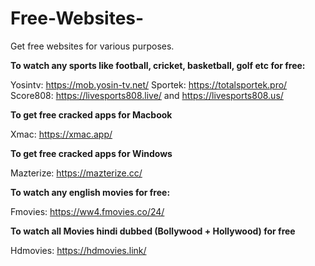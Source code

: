 # Free-Websites-
Get free websites for various purposes. 

**To watch any sports like football, cricket, basketball, golf etc for free:**

Yosintv: https://mob.yosin-tv.net/
Sportek: https://totalsportek.pro/
Score808: https://livesports808.live/ and https://livesports808.us/

**To get free cracked apps for Macbook**

Xmac: https://xmac.app/

**To get free cracked apps for Windows**

Mazterize: https://mazterize.cc/

**To watch any english movies for free:**

Fmovies: https://ww4.fmovies.co/24/

**To watch all Movies hindi dubbed (Bollywood + Hollywood) for free**

Hdmovies: https://hdmovies.link/






